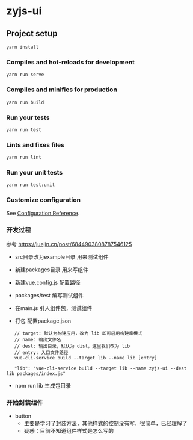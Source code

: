 # zyjs-ui

## Project setup
```
yarn install
```

### Compiles and hot-reloads for development
```
yarn run serve
```

### Compiles and minifies for production
```
yarn run build
```

### Run your tests
```
yarn run test
```

### Lints and fixes files
```
yarn run lint
```

### Run your unit tests
```
yarn run test:unit
```

### Customize configuration
See [Configuration Reference](https://cli.vuejs.org/config/).

### 开发过程

参考 https://juejin.cn/post/6844903808787546125

 * src目录改为example目录 用来测试组件
 * 新建packages目录 用来写组件
 * 新建vue.config.js 配置路径

 * packages/test 编写测试组件
 * 在main.js 引入组件包，测试组件
 * 打包 配置package.json
 ```
    // target: 默认为构建应用，改为 lib 即可启用构建库模式
    // name: 输出文件名
    // dest: 输出目录，默认为 dist，这里我们改为 lib
    // entry: 入口文件路径
    vue-cli-service build --target lib --name lib [entry]

    "lib": "vue-cli-service build --target lib --name zyjs-ui --dest lib packages/index.js"

 ```
  * npm run lib 生成包目录

### 开始封装组件
   * button
      * 主要是学习了封装方法，其他样式的控制没有写，很简单，已经理解了
      * 疑惑：目前不知道组件样式是怎么写的
  